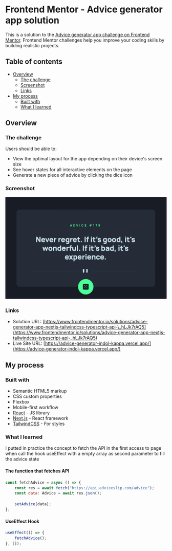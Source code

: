 # Frontend Mentor - Advice generator app solution

This is a solution to the [Advice generator app challenge on Frontend Mentor](https://www.frontendmentor.io/challenges/advice-generator-app-QdUG-13db). Frontend Mentor challenges help you improve your coding skills by building realistic projects.

## Table of contents

-   [Overview](#overview)
    -   [The challenge](#the-challenge)
    -   [Screenshot](#screenshot)
    -   [Links](#links)
-   [My process](#my-process)
    -   [Built with](#built-with)
    -   [What I learned](#what-i-learned)

## Overview

### The challenge

Users should be able to:

-   View the optimal layout for the app depending on their device's screen size
-   See hover states for all interactive elements on the page
-   Generate a new piece of advice by clicking the dice icon

### Screenshot

![](./screenshot.jpg)

### Links

-   Solution URL: [https://www.frontendmentor.io/solutions/advice-generator-app-nextjs-tailwindcss-typescript-api-\_hLJk7rAQ5](https://www.frontendmentor.io/solutions/advice-generator-app-nextjs-tailwindcss-typescript-api-_hLJk7rAQ5)
-   Live Site URL: [https://advice-generator-indol-kappa.vercel.app/](https://advice-generator-indol-kappa.vercel.app/)

## My process

### Built with

-   Semantic HTML5 markup
-   CSS custom properties
-   Flexbox
-   Mobile-first workflow
-   [React](https://reactjs.org/) - JS library
-   [Next.js](https://nextjs.org/) - React framework
-   [TailwindCSS](https://tailwindcss.com) - For styles

### What I learned

I putted in practice the concept to fetch the API in the first access to page when call the hook useEffect with a empty array as second parameter to fill the advice state

#### The function that fetches API

```js
const fetchAdvice = async () => {
	const res = await fetch("https://api.adviceslip.com/advice");
	const data: Advice = await res.json();

	setAdvice(data);
};
```

#### UseEffect Hook

```js
useEffect(() => {
	fetchAdvice();
}, []);
```
